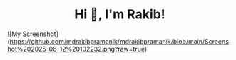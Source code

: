 <h1 align="center">Hi 👋, I'm Rakib!</h1>

![My Screenshot] (https://github.com/mdrakibpramanik/mdrakibpramanik/blob/main/Screenshot%202025-06-12%20102232.png?raw=true)
